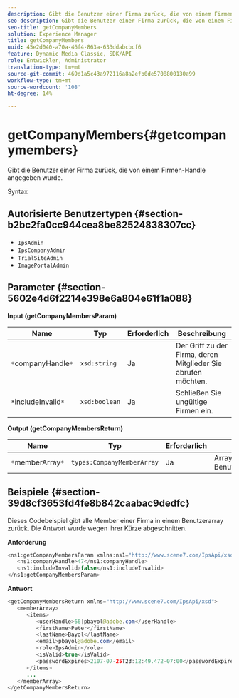 ```yaml
---
description: Gibt die Benutzer einer Firma zurück, die von einem Firmen-Handle angegeben wurde.
seo-description: Gibt die Benutzer einer Firma zurück, die von einem Firmen-Handle angegeben wurde.
seo-title: getCompanyMembers
solution: Experience Manager
title: getCompanyMembers
uuid: 45e2d040-a70a-46f4-863a-633ddabcbcf6
feature: Dynamic Media Classic, SDK/API
role: Entwickler, Administrator
translation-type: tm+mt
source-git-commit: 469d1a5c43a972116a8a2efb0de5708800130a99
workflow-type: tm+mt
source-wordcount: '108'
ht-degree: 14%

---
```



# getCompanyMembers{#getcompanymembers}

Gibt die Benutzer einer Firma zurück, die von einem Firmen-Handle angegeben wurde.

Syntax

## Autorisierte Benutzertypen {#section-b2bc2fa0cc944cea8be82524838307cc}

* `IpsAdmin`
* `IpsCompanyAdmin`
* `TrialSiteAdmin`
* `ImagePortalAdmin`

## Parameter {#section-5602e4d6f2214e398e6a804e61f1a088}

**Input (getCompanyMembersParam)**

| Name | Typ | Erforderlich | Beschreibung |
|---|---|---|---|
| `*`companyHandle`*` | `xsd:string` | Ja | Der Griff zu der Firma, deren Mitglieder Sie abrufen möchten. |
| `*`includeInvalid`*` | `xsd:boolean` | Ja | Schließen Sie ungültige Firmen ein. |

**Output (getCompanyMembersReturn)**

| Name | Typ | Erforderlich | Beschreibung |
|---|---|---|---|
| `*`memberArray`*` | `types:CompanyMemberArray` | Ja | Array von Benutzermitgliedschaften. |

## Beispiele {#section-39d8cf3653fd4fe8b842caabac9dedfc}

Dieses Codebeispiel gibt alle Member einer Firma in einem Benutzerarray zurück. Die Antwort wurde wegen ihrer Kürze abgeschnitten.

**Anforderung**

```java
<ns1:getCompanyMembersParam xmlns:ns1="http://www.scene7.com/IpsApi/xsd">
   <ns1:companyHandle>47</ns1:companyHandle>
   <ns1:includeInvalid>false</ns1:includeInvalid>
</ns1:getCompanyMembersParam>
```

**Antwort**

```java
<getCompanyMembersReturn xmlns="http://www.scene7.com/IpsApi/xsd">
   <memberArray>
      <items>
         <userHandle>66|pbayol@adobe.com</userHandle>
         <firstName>Peter</firstName>
         <lastName>Bayol</lastName>
         <email>pbayol@adobe.com</email>
         <role>IpsAdmin</role>
         <isValid>true</isValid>
         <passwordExpires>2107-07-25T23:12:49.472-07:00</passwordExpires>
      </items>
      ...
   </memberArray>
</getCompanyMembersReturn>
```

